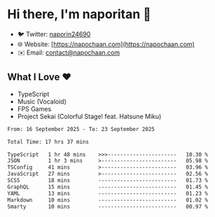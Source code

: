 # Hi there, I'm naporitan 👋

- 🐦 Twitter: [naporin24690](https://twitter.com/naporin24690)
- 🌐 Website: [https://napochaan.com](https://napochaan.com)
- ✉️ Email: [contact@napochaan.com](mailto:contact@napochaan.com)

## What I Love ❤️
- TypeScript
- Music (Vocaloid)
- FPS Games
- Project Sekai (Colorful Stage! feat. Hatsune Miku)

<!--START_SECTION:waka-->

```txt
From: 16 September 2025 - To: 23 September 2025

Total Time: 17 hrs 37 mins

TypeScript   1 hr 48 mins    >>>----------------------   10.30 %
JSON         1 hr 3 mins     >------------------------   05.98 %
TSConfig     41 mins         >------------------------   03.96 %
JavaScript   27 mins         >------------------------   02.56 %
SCSS         18 mins         -------------------------   01.73 %
GraphQL      15 mins         -------------------------   01.45 %
YAML         13 mins         -------------------------   01.23 %
Markdown     10 mins         -------------------------   01.02 %
Smarty       10 mins         -------------------------   00.97 %
```

<!--END_SECTION:waka-->

